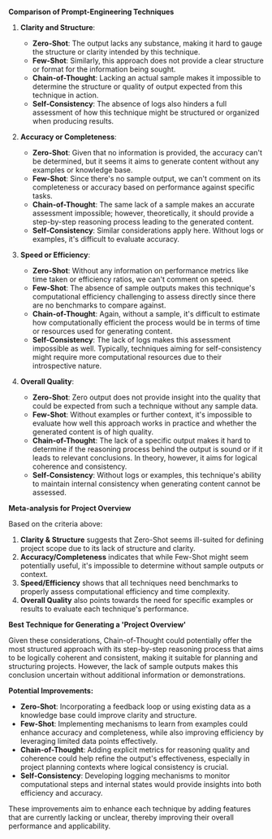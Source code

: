 **Comparison of Prompt-Engineering Techniques**

1. **Clarity and Structure**: 
   - **Zero-Shot**: The output lacks any substance, making it hard to gauge the structure or clarity intended by this technique.
   - **Few-Shot**: Similarly, this approach does not provide a clear structure or format for the information being sought.
   - **Chain-of-Thought**: Lacking an actual sample makes it impossible to determine the structure or quality of output expected from this technique in action.
   - **Self-Consistency**: The absence of logs also hinders a full assessment of how this technique might be structured or organized when producing results.

2. **Accuracy or Completeness**:
   - **Zero-Shot**: Given that no information is provided, the accuracy can't be determined, but it seems it aims to generate content without any examples or knowledge base.
   - **Few-Shot**: Since there's no sample output, we can't comment on its completeness or accuracy based on performance against specific tasks.
   - **Chain-of-Thought**: The same lack of a sample makes an accurate assessment impossible; however, theoretically, it should provide a step-by-step reasoning process leading to the generated content.
   - **Self-Consistency**: Similar considerations apply here. Without logs or examples, it's difficult to evaluate accuracy.

3. **Speed or Efficiency**:
   - **Zero-Shot**: Without any information on performance metrics like time taken or efficiency ratios, we can't comment on speed.
   - **Few-Shot**: The absence of sample outputs makes this technique's computational efficiency challenging to assess directly since there are no benchmarks to compare against.
   - **Chain-of-Thought**: Again, without a sample, it's difficult to estimate how computationally efficient the process would be in terms of time or resources used for generating content.
   - **Self-Consistency**: The lack of logs makes this assessment impossible as well. Typically, techniques aiming for self-consistency might require more computational resources due to their introspective nature.

4. **Overall Quality**:
   - **Zero-Shot**: Zero output does not provide insight into the quality that could be expected from such a technique without any sample data.
   - **Few-Shot**: Without examples or further context, it's impossible to evaluate how well this approach works in practice and whether the generated content is of high quality.
   - **Chain-of-Thought**: The lack of a specific output makes it hard to determine if the reasoning process behind the output is sound or if it leads to relevant conclusions. In theory, however, it aims for logical coherence and consistency.
   - **Self-Consistency**: Without logs or examples, this technique's ability to maintain internal consistency when generating content cannot be assessed.

**Meta-analysis for Project Overview**

Based on the criteria above:

1. **Clarity & Structure** suggests that Zero-Shot seems ill-suited for defining project scope due to its lack of structure and clarity.
2. **Accuracy/Completeness** indicates that while Few-Shot might seem potentially useful, it's impossible to determine without sample outputs or context.
3. **Speed/Efficiency** shows that all techniques need benchmarks to properly assess computational efficiency and time complexity.
4. **Overall Quality** also points towards the need for specific examples or results to evaluate each technique's performance.

**Best Technique for Generating a 'Project Overview'**

Given these considerations, Chain-of-Thought could potentially offer the most structured approach with its step-by-step reasoning process that aims to be logically coherent and consistent, making it suitable for planning and structuring projects. However, the lack of sample outputs makes this conclusion uncertain without additional information or demonstrations.

**Potential Improvements:**
- **Zero-Shot**: Incorporating a feedback loop or using existing data as a knowledge base could improve clarity and structure.
- **Few-Shot**: Implementing mechanisms to learn from examples could enhance accuracy and completeness, while also improving efficiency by leveraging limited data points effectively.
- **Chain-of-Thought**: Adding explicit metrics for reasoning quality and coherence could help refine the output's effectiveness, especially in project planning contexts where logical consistency is crucial.
- **Self-Consistency**: Developing logging mechanisms to monitor computational steps and internal states would provide insights into both efficiency and accuracy.

These improvements aim to enhance each technique by adding features that are currently lacking or unclear, thereby improving their overall performance and applicability.